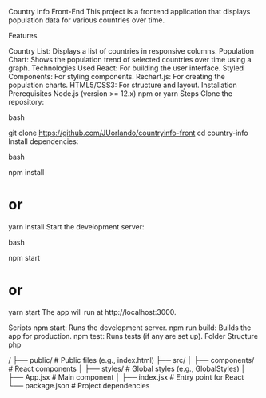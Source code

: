 Country Info Front-End
This project is a frontend application that displays population data for various countries over time.

Features

Country List: Displays a list of countries in responsive columns.
Population Chart: Shows the population trend of selected countries over time using a graph.
Technologies Used
React: For building the user interface.
Styled Components: For styling components.
Rechart.js: For creating the population charts.
HTML5/CSS3: For structure and layout.
Installation
Prerequisites
Node.js (version >= 12.x)
npm or yarn
Steps
Clone the repository:

bash

git clone https://github.com/JUorlando/countryinfo-front
cd country-info
Install dependencies:

bash

npm install
# or
yarn install
Start the development server:

bash

npm start
# or
yarn start
The app will run at http://localhost:3000.

Scripts
npm start: Runs the development server.
npm run build: Builds the app for production.
npm test: Runs tests (if any are set up).
Folder Structure
php

/
├── public/             # Public files (e.g., index.html)
├── src/
│   ├── components/     # React components
│   ├── styles/         # Global styles (e.g., GlobalStyles)
│   ├── App.jsx         # Main component
│   ├── index.jsx       # Entry point for React
└── package.json        # Project dependencies
